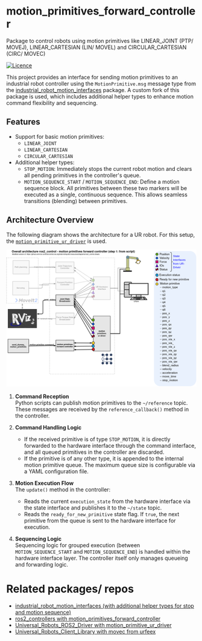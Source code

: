 motion_primitives_forward_controller
==========================================

Package to control robots using motion primitives like LINEAR_JOINT (PTP/ MOVEJ), LINEAR_CARTESIAN (LIN/ MOVEL) and CIRCULAR_CARTESIAN (CIRC/ MOVEC)

[![Licence](https://img.shields.io/badge/License-Apache-2.0-blue.svg)](https://opensource.org/licenses/Apache-2.0)


This project provides an interface for sending motion primitives to an industrial robot controller using the `MotionPrimitive.msg` message type from the [industrial_robot_motion_interfaces](https://github.com/StoglRobotics-forks/industrial_robot_motion_interfaces/tree/helper-types) package. A custom fork of this package is used, which includes additional helper types to enhance motion command flexibility and sequencing.

## Features

- Support for basic motion primitives:
  - `LINEAR_JOINT`
  - `LINEAR_CARTESIAN`
  - `CIRCULAR_CARTESIAN`
- Additional helper types:
  - `STOP_MOTION`: Immediately stops the current robot motion and clears all pending primitives in the controller's queue.
  - `MOTION_SEQUENCE_START` / `MOTION_SEQUENCE_END`: Define a motion sequence block. All primitives between these two markers will be executed as a single, continuous sequence. This allows seamless transitions (blending) between primitives.

## Architecture Overview
The following diagram shows the architecture for a UR robot.
For this setup, the [`motion_primitive_ur_driver`](https://github.com/StoglRobotics-forks/Universal_Robots_ROS2_Driver_MotionPrimitive) is used.

![UR Robot Architecture](doc/ros2_control_motion_primitives_ur_whiteBackground.drawio.png)


1. **Command Reception**  
   Python scripts can publish motion primitives to the `~/reference` topic. These messages are received by the `reference_callback()` method in the controller.

2. **Command Handling Logic**  
   - If the received primitive is of type `STOP_MOTION`, it is directly forwarded to the hardware interface through the command interface, and all queued primitives in the controller are discarded.
   - If the primitive is of any other type, it is appended to the internal motion primitive queue. The maximum queue size is configurable via a YAML configuration file.

3. **Motion Execution Flow**  
   The `update()` method in the controller:
   - Reads the current `execution_state` from the hardware interface via the state interface and publishes it to the `~/state` topic.
   - Reads the `ready_for_new_primitive` state flag. If `true`, the next primitive from the queue is sent to the hardware interface for execution.

4. **Sequencing Logic**  
   Sequencing logic for grouped execution (between `MOTION_SEQUENCE_START` and `MOTION_SEQUENCE_END`) is handled within the hardware interface layer. The controller itself only manages queueing and forwarding logic.


# Related packages/ repos
- [industrial_robot_motion_interfaces (with additional helper types for stop and motion sequence)](https://github.com/StoglRobotics-forks/industrial_robot_motion_interfaces/tree/helper-types)
- [ros2_controllers with motion_primitives_forward_controller](https://github.com/StoglRobotics-forks/ros2_controllers/tree/motion_primitive_forward_controller/motion_primitives_forward_controller)
- [Universal_Robots_ROS2_Driver with motion_primitive_ur_driver](https://github.com/StoglRobotics-forks/Universal_Robots_ROS2_Driver_MotionPrimitive)
- [Universal_Robots_Client_Library with movec from urfeex](https://github.com/urfeex/Universal_Robots_Client_Library/tree/movec_movep)